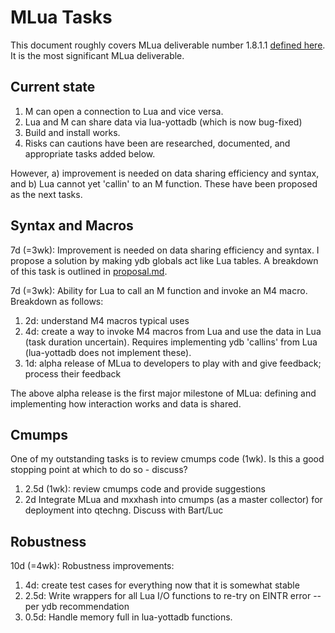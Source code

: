# MLua Tasks

This document roughly covers MLua deliverable number 1.8.1.1 [defined here](https://dev.anet.be/doc/brocade/mlua/html/mlua.html#embedding-m-in-lua). It is the most significant MLua deliverable.

## Current state

1. M can open a connection to Lua and vice versa.
2. Lua and M can share data via lua-yottadb (which is now bug-fixed)
3. Build and install works.
4. Risks can cautions have been are researched, documented, and appropriate tasks added below.

However, a) improvement is needed on data sharing efficiency and syntax, and b) Lua cannot yet 'callin' to an M function. These have been proposed as the next tasks.

## Syntax and Macros

7d (=3wk): Improvement is needed on data sharing efficiency and syntax. I propose a solution by making ydb globals act like Lua tables. A breakdown of this task is outlined in [proposal.md](./proposal.md).

7d (=3wk): Ability for Lua to call an M function and invoke an M4 macro. Breakdown as follows:

1. 2d: understand M4 macros typical uses
2. 4d: create a way to invoke M4 macros from Lua and use the data in Lua (task duration uncertain). Requires implementing ydb 'callins' from Lua (lua-yottadb does not implement these).
3. 1d: alpha release of MLua to developers to play with and give feedback; process their feedback

The above alpha release is the first major milestone of MLua: defining and implementing how interaction works and data is shared.

## Cmumps

One of my outstanding tasks is to review cmumps code (1wk). Is this a good stopping point at which to do so - discuss?

1. 2.5d (1wk): review cmumps code and provide suggestions
2. 2d Integrate MLua and mxxhash into cmumps (as a master collector) for deployment into qtechng. Discuss with Bart/Luc

## Robustness

10d (=4wk): Robustness improvements:

1. 4d: create test cases for everything now that it is somewhat stable
2. 2.5d: Write wrappers for all Lua I/O functions to re-try on EINTR error -- per ydb recommendation
3. 0.5d: Handle memory full in lua-yottadb functions.

